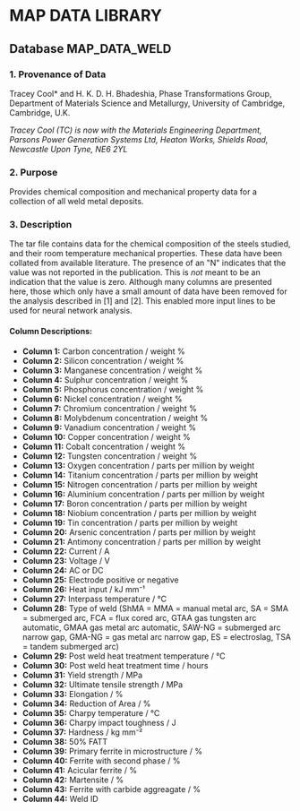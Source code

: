 # MAP DATA LIBRARY

## Database MAP_DATA_WELD

### 1. Provenance of Data

Tracey Cool\* and H. K. D. H. Bhadeshia, Phase Transformations Group, Department of Materials Science and Metallurgy, University of Cambridge, Cambridge, U.K.

*Tracey Cool (TC) is now with the Materials Engineering Department, Parsons Power Generation Systems Ltd, Heaton Works, Shields Road, Newcastle Upon Tyne, NE6 2YL*

### 2. Purpose

Provides chemical composition and mechanical property data for a collection of all weld metal deposits.

### 3. Description

The tar file contains data for the chemical composition of the steels studied, and their room temperature mechanical properties. These data have been collated from available literature. The presence of an "N" indicates that the value was not reported in the publication. This is *not* meant to be an indication that the value is zero. Although many columns are presented here, those which only have a small amount of data have been removed for the analysis described in [1] and [2]. This enabled more input lines to be used for neural network analysis.

#### Column Descriptions:
- **Column 1:** Carbon concentration / weight %
- **Column 2:** Silicon concentration / weight %
- **Column 3:** Manganese concentration / weight %
- **Column 4:** Sulphur concentration / weight %
- **Column 5:** Phosphorus concentration / weight %
- **Column 6:** Nickel concentration / weight %
- **Column 7:** Chromium concentration / weight %
- **Column 8:** Molybdenum concentration / weight %
- **Column 9:** Vanadium concentration / weight %
- **Column 10:** Copper concentration / weight %
- **Column 11:** Cobalt concentration / weight %
- **Column 12:** Tungsten concentration / weight %
- **Column 13:** Oxygen concentration / parts per million by weight
- **Column 14:** Titanium concentration / parts per million by weight
- **Column 15:** Nitrogen concentration / parts per million by weight
- **Column 16:** Aluminium concentration / parts per million by weight
- **Column 17:** Boron concentration / parts per million by weight
- **Column 18:** Niobium concentration / parts per million by weight
- **Column 19:** Tin concentration / parts per million by weight
- **Column 20:** Arsenic concentration / parts per million by weight
- **Column 21:** Antimony concentration / parts per million by weight
- **Column 22:** Current / A
- **Column 23:** Voltage / V
- **Column 24:** AC or DC
- **Column 25:** Electrode positive or negative
- **Column 26:** Heat input / kJ mm⁻¹
- **Column 27:** Interpass temperature / °C
- **Column 28:** Type of weld (ShMA = MMA = manual metal arc, SA = SMA = submerged arc, FCA = flux cored arc, GTAA gas tungsten arc automatic, GMAA gas metal arc automatic, SAW-NG = submerged arc narrow gap, GMA-NG = gas metal arc narrow gap, ES = electroslag, TSA = tandem submerged arc)
- **Column 29:** Post weld heat treatment temperature / °C
- **Column 30:** Post weld heat treatment time / hours
- **Column 31:** Yield strength / MPa
- **Column 32:** Ultimate tensile strength / MPa
- **Column 33:** Elongation / %
- **Column 34:** Reduction of Area / %
- **Column 35:** Charpy temperature / °C
- **Column 36:** Charpy impact toughness / J
- **Column 37:** Hardness / kg mm⁻²
- **Column 38:** 50% FATT
- **Column 39:** Primary ferrite in microstructure / %
- **Column 40:** Ferrite with second phase / %
- **Column 41:** Acicular ferrite / %
- **Column 42:** Martensite / %
- **Column 43:** Ferrite with carbide aggreagate / %
- **Column 44:** Weld ID
